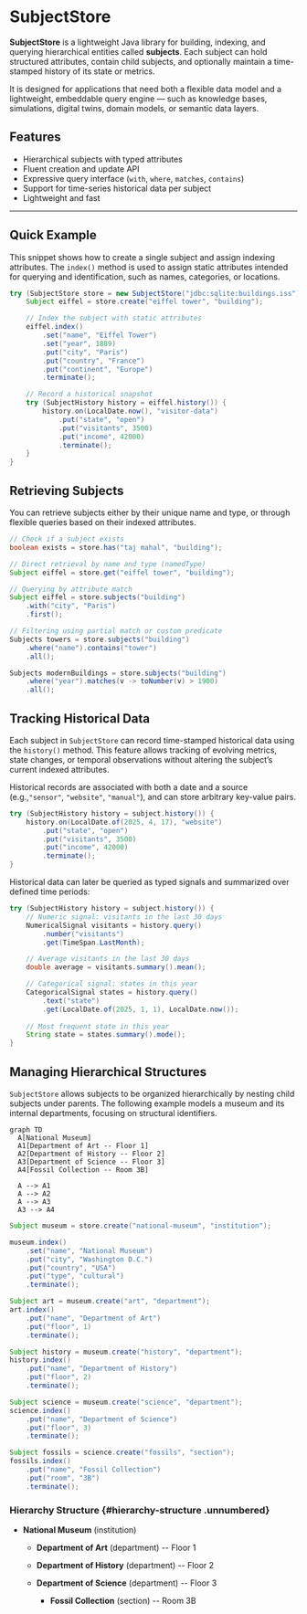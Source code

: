# SubjectStore

**SubjectStore** is a lightweight Java library for building, indexing, and querying hierarchical entities called **subjects**. Each subject can hold structured attributes, contain child subjects, and optionally maintain a time-stamped history of its state or metrics.

It is designed for applications that need both a flexible data model and a lightweight, embeddable query engine — such as knowledge bases, simulations, digital twins, domain models, or semantic data layers.

## Features

- Hierarchical subjects with typed attributes
- Fluent creation and update API
- Expressive query interface (`with`, `where`, `matches`, `contains`)
- Support for time-series historical data per subject
- Lightweight and fast

---

## Quick Example

This snippet shows how to create a single subject and assign indexing attributes. The `index()` method is used to assign  static attributes intended for querying and identification, such as names, categories, or locations. 

```java
try (SubjectStore store = new SubjectStore("jdbc:sqlite:buildings.iss")) {
    Subject eiffel = store.create("eiffel tower", "building");

    // Index the subject with static attributes
    eiffel.index()
        .set("name", "Eiffel Tower")
        .set("year", 1889)
        .put("city", "Paris")
        .put("country", "France")
        .put("continent", "Europe")
        .terminate();

    // Record a historical snapshot
    try (SubjectHistory history = eiffel.history()) {
        history.on(LocalDate.now(), "visitor-data")
            .put("state", "open")
            .put("visitants", 3500)
            .put("income", 42000)
            .terminate();
    }
}
```

## Retrieving Subjects

You can retrieve subjects either by their unique name and type, or through flexible queries based on their indexed attributes.

```java
// Check if a subject exists
boolean exists = store.has("taj mahal", "building");

// Direct retrieval by name and type (namedType)
Subject eiffel = store.get("eiffel tower", "building");

// Querying by attribute match
Subject eiffel = store.subjects("building")
    .with("city", "Paris")
    .first();

// Filtering using partial match or custom predicate
Subjects towers = store.subjects("building")
    .where("name").contains("tower")
    .all();

Subjects modernBuildings = store.subjects("building")
    .where("year").matches(v -> toNumber(v) > 1900)
    .all();

```

## Tracking Historical Data

Each subject in `SubjectStore` can record time-stamped historical data using the `history()` method. This feature allows tracking of evolving metrics, state changes, or temporal observations without altering the subject’s current indexed attributes.

Historical records are associated with both a date and a source (e.g.,`"sensor"`, `"website"`, `"manual"`), and can store arbitrary key-value pairs.

```java
try (SubjectHistory history = subject.history()) {
    history.on(LocalDate.of(2025, 4, 17), "website")
        .put("state", "open")
        .put("visitants", 3500)
        .put("income", 42000)
        .terminate();
}
```

Historical data can later be queried as typed signals and summarized over defined time periods:

``` java
try (SubjectHistory history = subject.history()) {
    // Numeric signal: visitants in the last 30 days
    NumericalSignal visitants = history.query()
        .number("visitants")
        .get(TimeSpan.LastMonth);

    // Average visitants in the last 30 days
    double average = visitants.summary().mean();

    // Categorical signal: states in this year
    CategoricalSignal states = history.query()
        .text("state")
        .get(LocalDate.of(2025, 1, 1), LocalDate.now());
        
    // Most frequent state in this year
    String state = states.summary().mode();
}
```

## Managing Hierarchical Structures

`SubjectStore` allows subjects to be organized hierarchically by nesting child subjects under parents. The following example models a museum and its internal departments, focusing on structural identifiers.

```mermaid
graph TD
  A[National Museum]
  A1[Department of Art -- Floor 1]
  A2[Department of History -- Floor 2]
  A3[Department of Science -- Floor 3]
  A4[Fossil Collection -- Room 3B]

  A --> A1
  A --> A2
  A --> A3
  A3 --> A4
```

```java
Subject museum = store.create("national-museum", "institution");

museum.index()
    .set("name", "National Museum")
    .put("city", "Washington D.C.")
    .put("country", "USA")
    .put("type", "cultural")
    .terminate();

Subject art = museum.create("art", "department");
art.index()
    .put("name", "Department of Art")
    .put("floor", 1)
    .terminate();

Subject history = museum.create("history", "department");
history.index()
    .put("name", "Department of History")
    .put("floor", 2)
    .terminate();

Subject science = museum.create("science", "department");
science.index()
    .put("name", "Department of Science")
    .put("floor", 3)
    .terminate();

Subject fossils = science.create("fossils", "section");
fossils.index()
    .put("name", "Fossil Collection")
    .put("room", "3B")
    .terminate();

```

### Hierarchy Structure {#hierarchy-structure .unnumbered}

-   **National Museum** (institution)

    -   **Department of Art** (department) -- Floor 1

    -   **Department of History** (department) -- Floor 2

    -   **Department of Science** (department) -- Floor 3

        -   **Fossil Collection** (section) -- Room 3B
